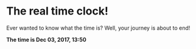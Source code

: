 # The real time clock!

Ever wanted to know what the time is? Well, your journey is about to end!

**The time is Dec 03, 2017, 13:50**